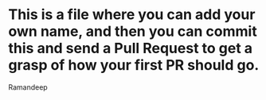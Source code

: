# This is a file where you can add your own name, and then you can commit this and send a Pull Request to get a grasp of how your first PR should go.

Ramandeep

